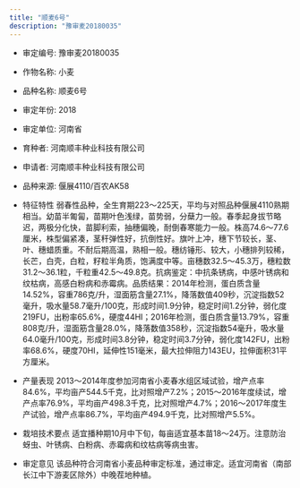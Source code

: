 ```yaml
---
title: "顺麦6号"
description: "豫审麦20180035"
---
```

* 审定编号:  豫审麦20180035

*  作物名称:  小麦

*  品种名称:  顺麦6号

*  审定年份:  2018

*  审定单位:  河南省

* 育种者:  河南顺丰种业科技有限公司

*  申请者:  河南顺丰种业科技有限公司

*  品种来源:  偃展4110/百农AK58

*  特征特性
弱春性品种，全生育期223～225天，平均与对照品种偃展4110熟期相当。幼苗半匍匐，苗期叶色浅绿，苗势弱，分蘖力一般。春季起身拔节略迟，两极分化快，苗脚利索，抽穗偏晚，耐倒春寒能力一般。株高74.6～77.6厘米，株型偏紧凑，茎秆弹性好，抗倒性好。旗叶上冲，穗下节较长，茎、叶、穗蜡质重。不耐后期高温，熟相一般。穗纺锤形、较大，小穗排列较稀，长芒，白壳，白粒，籽粒半角质，饱满度中等。亩穗数32.5～45.3万，穗粒数31.2～36.1粒，千粒重42.5～49.8克。抗病鉴定：中抗条锈病，中感叶锈病和纹枯病，高感白粉病和赤霉病。品质结果：2014年检测，蛋白质含量14.52%，容重786克/升，湿面筋含量27.1%，降落数值409秒，沉淀指数52毫升，吸水量58.7毫升/100克，形成时间1.9分钟，稳定时间1.2分钟，弱化度219FU，出粉率65.6%，硬度44HI；2016年检测，蛋白质含量13.79%，容重808克/升，湿面筋含量28.0%，降落数值358秒，沉淀指数54毫升，吸水量64.0毫升/100克，形成时间3.8分钟，稳定时间3.7分钟，弱化度142FU，出粉率68.6%，硬度70HI，延伸性151毫米，最大拉伸阻力143EU，拉伸面积31平方厘米。

*  产量表现
2013～2014年度参加河南省小麦春水组区域试验，增产点率84.6%，平均亩产544.5千克，比对照增产7.2%；2015～2016年度续试，增产点率76.9%，平均亩产498.3千克，比对照增产4.7%；2016～2017年度生产试验，增产点率86.7%，平均亩产494.9千克，比对照增产5.5%。

*  栽培技术要点
适宜播种期10月中下旬，每亩适宜基本苗18～24万。注意防治蚜虫、叶锈病、白粉病、赤霉病和纹枯病等病虫害。

*  审定意见
该品种符合河南省小麦品种审定标准，通过审定。适宜河南省（南部长江中下游麦区除外）中晚茬地种植。 
